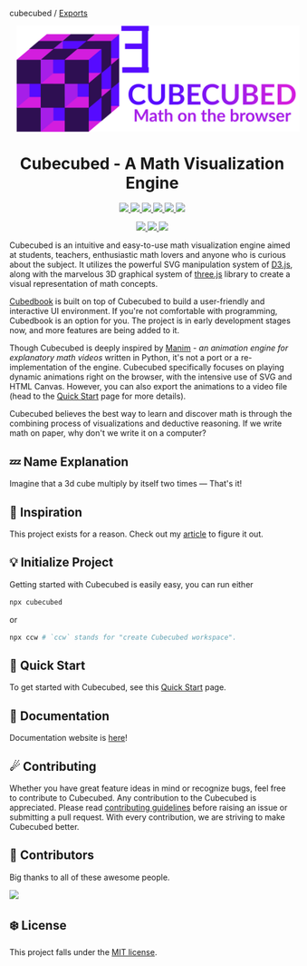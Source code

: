 cubecubed / [Exports](/reference/modules.md)

<!-- # Cubecubed - A Math Visualization Engine -->

<p align="center">
  <img
    width="500"
    src="./assets/svg/cubed-horizontal.svg"
    align="center" hspace="12"
    alt="Cubecubed - A Math Visualization Engine"
  />
  <h1 align="center">Cubecubed - A Math Visualization Engine</h1>
  <p align="center">
    <a href="https://www.npmjs.com/package/cubecubed">
      <img src="https://img.shields.io/badge/d3.js-F9A03C?style=for-the-badge&logo=d3.js&logoColor=white" />
      <img src="https://img.shields.io/badge/threejs-black?style=for-the-badge&logo=three.js&logoColor=white" />
      <img src="https://img.shields.io/badge/TypeScript-007ACC?style=for-the-badge&logo=typescript&logoColor=white" />
      <img src="https://img.shields.io/badge/Vite-B73BFE?style=for-the-badge&logo=vite&logoColor=FFD62E" />
      <img src="https://img.shields.io/badge/eslint-3A33D1?style=for-the-badge&logo=eslint&logoColor=white" />
      <img src="https://img.shields.io/badge/prettier-1A2C34?style=for-the-badge&logo=prettier&logoColor=F7BA3E" />
    </a>
  </p>
  <p align="center">
    <a href="https://www.npmjs.com/package/cubecubed">
      <img src="https://img.shields.io/github/workflow/status/imaphatduc/cubecubed/CI?label=CI&labelColor=000&logo=github&style=for-the-badge" />
      <img src="https://img.shields.io/npm/v/cubecubed?color=cb3837&labelColor=000&logo=npm&style=for-the-badge" />
      <img src="https://img.shields.io/github/license/imaphatduc/cubecubed?color=560bff&labelColor=000&style=for-the-badge" />
    </a>
  </p>
</p>

Cubecubed is an intuitive and easy-to-use math visualization engine aimed at students, teachers, enthusiastic math lovers and anyone who is curious about the subject. It utilizes the powerful SVG manipulation system of [D3.js](https://github.com/d3/d3), along with the marvelous 3D graphical system of [three.js](https://github.com/mrdoob/three.js) library to create a visual representation of math concepts.

[Cubedbook](https://github.com/imaphatduc/cubedbook) is built on top of Cubecubed to build a user-friendly and interactive UI environment. If you're not comfortable with programming, Cubedbook is an option for you. The project is in early development stages now, and more features are being added to it.

Though Cubecubed is deeply inspired by [Manim](https://github.com/3b1b/manim) - _an animation engine for explanatory math videos_ written in Python, it's not a port or a re-implementation of the engine. Cubecubed specifically focuses on playing dynamic animations right on the browser, with the intensive use of SVG and HTML Canvas. However, you can also export the animations to a video file (head to the [Quick Start](https://imaphatduc.github.io/cubecubed/#/quickstart?id=video-exports) page for more details).

Cubecubed believes the best way to learn and discover math is through the combining process of visualizations and deductive reasoning. If we write math on paper, why don't we write it on a computer?

## 💤 Name Explanation

Imagine that a 3d cube multiply by itself two times — That's it!

## 💭 Inspiration

This project exists for a reason. Check out my [article](https://dev.to/imaphatduc/my-story-with-cubecubed-2da2) to figure it out.

## 💡 Initialize Project

Getting started with Cubecubed is easily easy, you can run either

```sh
npx cubecubed
```

or

```sh
npx ccw # `ccw` stands for "create Cubecubed workspace".
```

## 🚀 Quick Start

To get started with Cubecubed, see this [Quick Start](https://imaphatduc.github.io/cubecubed/#/quickstart) page.

## 🔎 Documentation

Documentation website is [here](https://imaphatduc.github.io/cubecubed)!

## ☄ Contributing

Whether you have great feature ideas in mind or recognize bugs, feel free to contribute to Cubecubed. Any contribution to the Cubecubed is appreciated. Please read [contributing guidelines](https://github.com/imaphatduc/cubecubed/blob/master/CONTRIBUTING.md) before raising an issue or submitting a pull request. With every contribution, we are striving to make Cubecubed better.

## 🥳 Contributors

Big thanks to all of these awesome people.

<a href="https://github.com/imaphatduc/cubecubed/graphs/contributors">
  <img src="https://contrib.rocks/image?repo=imaphatduc/cubecubed" />
</a>

## ❄️ License

This project falls under the [MIT license](https://github.com/imaphatduc/cubecubed/blob/master/LICENSE).
